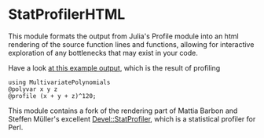 # StatProfilerHTML

This module formats the output from Julia's Profile module into an html
rendering of the source function lines and functions, allowing for interactive
exploration of any bottlenecks that may exist in your code.

Have a look [at this example output](http://www.infty.nl/StatProfilerHTML.jl/example-output/), which
is the result of profiling

    using MultivariatePolynomials
    @polyvar x y z
    @profile (x + y + z)^120;


This module contains a fork of the rendering part of Mattia Barbon and Steffen
Müller's excellent
[Devel::StatProfiler](https://github.com/mbarbon/devel-statprofiler), which is
a statistical profiler for Perl.
